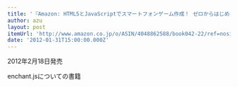 ```yaml
---
title: '『Amazon: HTML5とJavaScriptでスマートフォンゲーム作成！ ゼロからはじめるenchant.js入門【公式ガイド】 [大型本]: 布留川英一, 伏見遼平, 田中諒』'
author: azu
layout: post
itemUrl: 'http://www.amazon.co.jp/o/ASIN/4048862588/book042-22/ref=nosim'
date: '2012-01-31T15:00:00.000Z'
---
```

2012年2月18日発売

enchant.jsについての書籍
